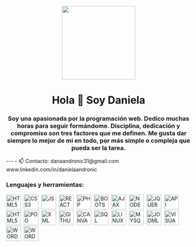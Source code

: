 <div id="header" align="center">
    <img src="https://media.giphy.com/media/CuuSHzuc0O166MRfjt/giphy.gif" width="200">
    <h1 align="center"> Hola 👋 Soy Daniela</h1>
    <h3>Soy una apasionada por la programación web. Dedico muchas horas para seguir formándome. 
        Disciplina, dedicación y compromiso son tres factores que me definen. 
        Me gusta dar siempre lo mejor de mi en todo, por más simple o compleja que pueda ser la tarea.
    </h3>
</div>
    ---
    - 📫 Contacto: danaandronic31@gmail.com
                    www.linkedin.com/in/danielaandronic
    <div align="left">
        <h3>Lenguajes y herramientas:</h3>
        <img src="https://www.google.com/url?sa=i&url=https%3A%2F%2Ficonos8.es%2Ficon%2F20909%2Fhtml-5&psig=AOvVaw25XBkV3IPZPQJm6EUD2lFA&ust=1677969122125000&source=images&cd=vfe&ved=0CBAQjRxqFwoTCKD0vp_owP0CFQAAAAAdAAAAABAp" 
        title="HTML5" alt="HTML5" width="40" height="40">&nbsp;
        <img src="" 
        title="CSS3" alt="CSS3" width="40" height="40">&nbsp;
        <img src="" 
        title="JS" alt="JS" width="40" height="40">&nbsp;
        <img src="" 
        title="REACT" alt="REACT" width="40" height="40">&nbsp;
        <img src="" 
        title="PHP" alt="PHP" width="40" height="40">&nbsp;
        <img src="" 
        title="BOOTSTRAP" alt="BOOTSTRAP" width="40" height="40">&nbsp;
        <img src="" 
        title="AJAX" alt="AJAX" width="40" height="40">&nbsp;
        <img src="" 
        title="NODEJS" alt="NODEJS" width="40" height="40">&nbsp;
        <img src="" 
        title="JQUERY" alt="JQUERY" width="40" height="40">&nbsp;
        <img src="" 
        title="API" alt="API" width="40" height="40">&nbsp;
        <img src="" 
        title="MVC" alt="HTML5" width="MVC" height="40">&nbsp;
        <img src="" 
        title="POO" alt="POO" width="40" height="40">&nbsp;
        <img src="" 
        title="XML" alt="XML" width="40" height="40">&nbsp;
        <img src="" 
        title="GITHUB" alt="GITHUB" width="40" height="40">&nbsp;
        <img src="" 
        title="CANVA" alt="CANVA" width="40" height="40">&nbsp;
        <img src="" 
        title="SQL" alt="SQL" width="40" height="40">&nbsp;
        <img src="" 
        title="LINUX" alt="LINUX" width="40" height="40">&nbsp;
        <img src="" 
        title="MYSQL" alt="MYSQL" width="40" height="40">&nbsp;
        <img src="" 
        title="JOOMLA" alt="JOOMLA" width="40" height="40">&nbsp;
        <img src="" 
        title="VISUAL STUDIO" alt="VISUAL STUDIO" width="40" height="40">&nbsp;
        <img src="" 
        title="WORDPRESS" alt="WORDPRESS" width="40" height="40">&nbsp;
        <img src="" 
        title="WORD" alt="WORD" width="40" height="40">&nbsp;
    </div>
